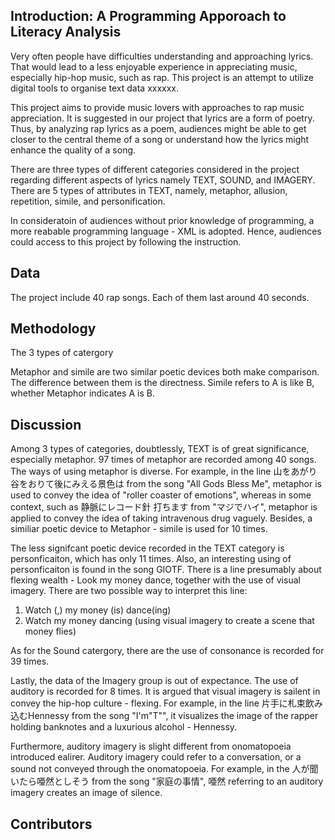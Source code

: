 ## Introduction: A Programming Apporoach to Literacy Analysis
Very often people have difficulties understanding and approaching lyrics. That would lead to a less enjoyable experience in appreciating music, especially hip-hop music, such as rap. This project is an attempt to utilize digital tools to organise text data xxxxxx. 

This project aims to provide music lovers with approaches to rap music appreciation. It is suggested in our project that lyrics are a form of poetry. Thus, by analyzing rap lyrics as a poem, audiences might be able to get closer to the central theme of a song or understand how the lyrics might enhance the quality of a song.

There are three types of different categories considered in the project regarding different aspects of lyrics namely TEXT, SOUND, and IMAGERY. There are 5 types of attributes in TEXT, namely, metaphor, allusion, repetition, simile, and personification. 

In consideratoin of audiences without prior knowledge of programming, a more reabable programming language - XML is adopted. Hence, audiences could access to this project by following the instruction.  

## Data
The project include 40 rap songs. Each of them last around 40 seconds.


## Methodology

The 3 types of catergory

Metaphor and simile are two similar poetic devices both make comparison. The difference between them is the directness. Simile refers to A is like B, whether Metaphor indicates A is B.

## Discussion

Among 3 types of categories, doubtlessly, TEXT is of great significance, especially metaphor. 97 times of metaphor are recorded among 40 songs. The ways of using metaphor is diverse. For example, in the line 山をあがり谷をおりて後にみえる景色は from the song "All Gods Bless Me", metaphor is used to convey the idea of "roller coaster of emotions", whereas in some context, such as 静脈にレコード針 打ちます from "マジでハイ", metaphor is applied to convey the idea of taking intravenous drug vaguely. Besides, a similiar poetic device to Metaphor - simile is used for 10 times.

The less signifcant poetic device recorded in the TEXT category is personficaiton, which has only 11 times. Also, an interesting using of personficaiton is found in the song GIOTF. There is a line presumably about flexing wealth - Look my money dance, together with the use of visual imagery. There are two possible way to interpret this line: 

1. Watch (,) my money (is) dance(ing)
2. Watch my money dancing (using visual imagery to create a scene that money flies)

As for the Sound catergory, there are the use of consonance is recorded for 39 times. 

Lastly, the data of the Imagery group is out of expectance. The use of auditory is recorded for 8 times. It is argued that visual imagery is sailent in convey the hip-hop culture - flexing. For example, in the line 片手に札束飲み込むHennessy from the song "I'm"T"", it visualizes the image of the rapper holding banknotes and a luxurious alcohol - Hennessy. 

Furthermore, auditory imagery is slight different from onomatopoeia introduced ealirer. Auditory imagery could refer to a conversation, or a sound not conveyed through the onomatopoeia. For example, in the 人が聞いたら唖然としそう from the song "家庭の事情", 唖然 referring to an auditory imagery creates an image of silence. 


## Contributors
